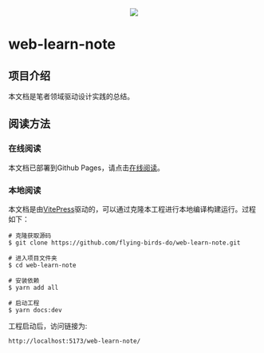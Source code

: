 <div align=center><img src="https://s1.ax1x.com/2023/02/27/pp9zsgg.png"/></div>

# web-learn-note

## 项目介绍

本文档是笔者领域驱动设计实践的总结。

## 阅读方法

### 在线阅读

本文档已部署到Github Pages，请点击[在线阅读](https://flying-birds-do.github.io/web-learn-note/)。

### 本地阅读

本文档是由[VitePress](https://github.com/vuejs/vitepress)驱动的，可以通过克隆本工程进行本地编译构建运行。过程如下：

```shell
# 克隆获取源码
$ git clone https://github.com/flying-birds-do/web-learn-note.git

# 进入项目文件夹
$ cd web-learn-note

# 安装依赖
$ yarn add all

# 启动工程
$ yarn docs:dev
```

工程启动后，访问链接为:

```shell
http://localhost:5173/web-learn-note/
```
